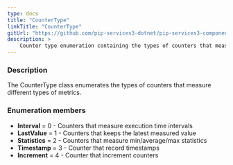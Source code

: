 ```yaml
---
type: docs
title: "CounterType"
linkTitle: "CounterType"
gitUrl: "https://github.com/pip-services3-dotnet/pip-services3-components-dotnet"
description: >
    Counter type enumeration containing the types of counters that measure different types of metrics.
---
```


### Description

The CounterType class enumerates the types of counters that measure different types of metrics.

### Enumeration members

- **Interval** = 0 - Counters that measure execution time intervals
- **LastValue** = 1 - Counters that keeps the latest measured value
- **Statistics** = 2 - Counters that measure min/average/max statistics
- **Timestamp** = 3 - Counter that record timestamps
- **Increment** = 4 - Counter that increment counters

</span>
